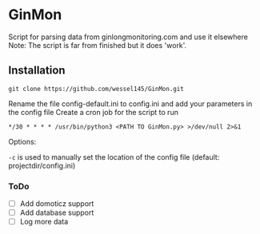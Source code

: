 # GinMon
Script for parsing data from ginlongmonitoring.com and use it elsewhere
Note: The script is far from finished but it does 'work'. 

## Installation
```git clone https://github.com/wessel145/GinMon.git```  

Rename the file config-default.ini to config.ini and add your parameters in the config file
Create a cron job for the script to run  

```*/30 * * * * /usr/bin/python3 <PATH TO GinMon.py> >/dev/null 2>&1```

Options:

```-c``` is used to manually set the location of the config file (default: projectdir/config.ini)

### ToDo
- [ ] Add domoticz support
- [ ] Add database support
- [ ] Log more data
